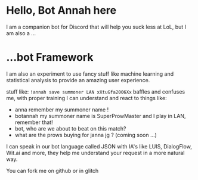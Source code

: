# Hello, Bot Annah here
I am a companion bot for Discord that will help you suck less at LoL, but I am also a ...

# ...bot Framework
I am also an experiment to use fancy stuff like machine learning and
statistical analysis to provide an amazing user experience.

stuff like: `!annah save summoner LAN xXtuGfa2006Xx` baffles and confuses me, with proper training I can understand and react to things like:

- anna remember my summoner name !
- botannah my summoner name is SuperProwMaster and I play in LAN, remember that!
- bot, who are we about to beat on this match?
- what are the prows buying for janna jg ? (coming soon ...)

I can speak in our bot language called JSON with IA's like LUIS, DialogFlow, Wit.ai and more,
they help me understand your request in a more natural way.

You can fork me on github or in glitch
